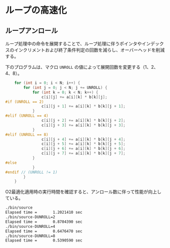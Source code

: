# ループの高速化

## ループアンロール

ループ処理中の命令を展開することで、ループ処理に伴うポインタやインデックスのインクリメントおよび終了条件判定の回数を減らし、オーバーヘッドを削減する。

下のプログラムは、マクロ `UNROLL` の値によって展開回数を変更する（1、2、4、8）。

```cpp
    for (int i = 0; i < N; i++) {
        for (int j = 0; j < N; j += UNROLL) {
            for (int k = 0; k < N; k++) {
                c[i][j] += a[i][k] * b[k][j];
#if (UNROLL == 2)
                c[i][j + 1] += a[i][k] * b[k][j + 1];
            }
#elif (UNROLL == 4)
                c[i][j + 2] += a[i][k] * b[k][j + 2];
                c[i][j + 3] += a[i][k] * b[k][j + 3];
            }
#elif (UNROLL == 8)
                c[i][j + 4] += a[i][k] * b[k][j + 4];
                c[i][j + 5] += a[i][k] * b[k][j + 5];
                c[i][j + 6] += a[i][k] * b[k][j + 6];
                c[i][j + 7] += a[i][k] * b[k][j + 7];
            }
#else
            }
#endif // (UNROLL != 1)
        }
    }
```

O2最適化適用時の実行時間を確認すると、アンロール数に伴って性能が向上している。

```sh
./bin/source
Elapsed time =       1.2021410 sec
./bin/source-DUNROLL=2
Elapsed time =       0.8704390 sec
./bin/source-DUNROLL=4
Elapsed time =       0.6476470 sec
./bin/source-DUNROLL=8
Elapsed time =       0.5390590 sec
```
